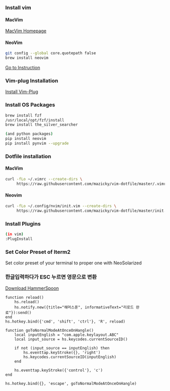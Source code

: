 ### Install vim
#### MacVim
[MacVim Homepage](https://macvim-dev.github.io/macvim/)

#### NeoVim
```sh
git config --global core.quotepath false
brew install neovim
```
[Go to Instruction](https://github.com/neovim/neovim/wiki/Installing-Neovim)


### Vim-plug Installation
[Install Vim-Plug](https://github.com/junegunn/vim-plug#installation)


### Install OS Packages
```sh
brew install fzf
/usr/local/opt/fzf/install
brew install the_silver_searcher

(and python packages)
pip install neovim
pip install pynvim --upgrade
```

### Dotfile installation

#### MacVim
```sh
curl -fLo ~/.vimrc --create-dirs \
     https://raw.githubusercontent.com/mazicky/vim-dotfile/master/.vimrc
```

#### Neovim
```sh
curl -fLo ~/.config/nvim/init.vim --create-dirs \
     https://raw.githubusercontent.com/mazicky/vim-dotfile/master/init.vim
```

### Install Plugins
```sh
(in vim)
:PlugInstall
```

### Set Color Preset of Iterm2

Set color preset of your terminal to proper one with NeoSolarized

### 한글입력하다가 ESC 누르면 영문으로 변환

[Download HammerSpoon](https://github.com/Hammerspoon/hammerspoon)

```
function reload()
    hs.reload()
    hs.notify.new({title="해머스푼", informativeText="리로드 완료"}):send()
end
hs.hotkey.bind({'cmd', 'shift', 'ctrl'}, 'R', reload)

function goToNormalModeAtOnceOnHangle()
    local inputEnglish = "com.apple.keylayout.ABC"
    local input_source = hs.keycodes.currentSourceID()

    if not (input_source == inputEnglish) then
        hs.eventtap.keyStroke({}, 'right')
        hs.keycodes.currentSourceID(inputEnglish)
    end

    hs.eventtap.keyStroke({'control'}, 'c')
end

hs.hotkey.bind({}, 'escape', goToNormalModeAtOnceOnHangle)
```


